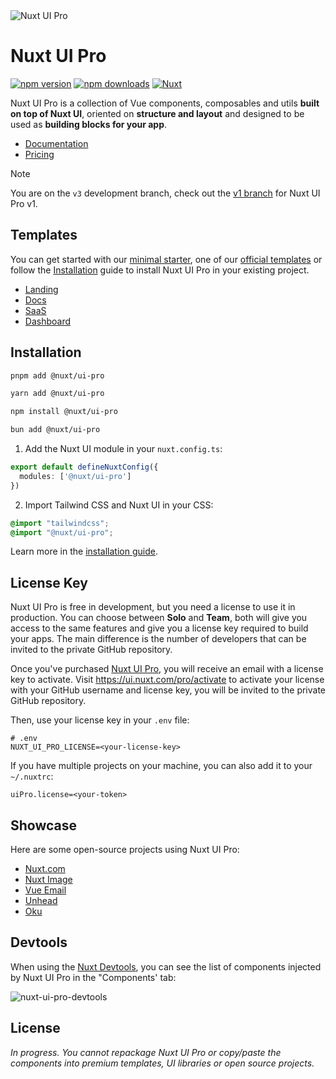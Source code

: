 <picture>
  <source media="(prefers-color-scheme: dark)" srcset="https://github.com/user-attachments/assets/c8492b2a-2c56-453c-bcfe-8dacca7687c4">
  <source media="(prefers-color-scheme: light)" srcset="https://github.com/user-attachments/assets/e7c8d81b-d481-4eb2-b627-64417c289ea8">
  <img alt="Nuxt UI Pro" src="https://github.com/user-attachments/assets/e7c8d81b-d481-4eb2-b627-64417c289ea8">
</picture>

# Nuxt UI Pro

[![npm version][npm-version-src]][npm-version-href]
[![npm downloads][npm-downloads-src]][npm-downloads-href]
[![Nuxt][nuxt-src]][nuxt-href]

Nuxt UI Pro is a collection of Vue components, composables and utils **built on top of Nuxt UI**, oriented on **structure and layout** and designed to be used as **building blocks for your app**.

- [Documentation](https://ui.nuxt.com/getting-started/installation/pro/nuxt)
- [Pricing](https://ui.nuxt.com/pro/pricing)

> [!NOTE]
> You are on the `v3` development branch, check out the [v1 branch](https://github.com/nuxt/ui-pro/tree/v1) for Nuxt UI Pro v1.

## Templates

You can get started with our [minimal starter](https://github.com/nuxt-ui-pro/starter), one of our [official templates](https://ui.nuxt.com/pro/templates) or follow the [Installation](https://ui.nuxt.com/getting-started/installation/pro/nuxt) guide to install Nuxt UI Pro in your existing project.

- [Landing](https://github.com/nuxt-ui-pro/landing)
- [Docs](https://github.com/nuxt-ui-pro/docs)
- [SaaS](https://github.com/nuxt-ui-pro/saas)
- [Dashboard](https://github.com/nuxt-ui-pro/dashboard)

## Installation

```bash [pnpm]
pnpm add @nuxt/ui-pro
```

```bash [yarn]
yarn add @nuxt/ui-pro
```

```bash [npm]
npm install @nuxt/ui-pro
```

```bash [bun]
bun add @nuxt/ui-pro
```

1. Add the Nuxt UI module in your `nuxt.config.ts`:

```ts [nuxt.config.ts]
export default defineNuxtConfig({
  modules: ['@nuxt/ui-pro']
})
```

2. Import Tailwind CSS and Nuxt UI in your CSS:

```css [assets/css/main.css]
@import "tailwindcss";
@import "@nuxt/ui-pro";
```

Learn more in the [installation guide](https://ui.nuxt.com/getting-started/installation/pro/nuxt).

## License Key

Nuxt UI Pro is free in development, but you need a license to use it in production. You can choose between **Solo** and **Team**, both will give you access to the same features and give you a license key required to build your apps. The main difference is the number of developers that can be invited to the private GitHub repository.

Once you've purchased [Nuxt UI Pro](https://ui.nuxt.com/pro/pricing), you will receive an email with a license key to activate. Visit https://ui.nuxt.com/pro/activate to activate your license with your GitHub username and license key, you will be invited to the private GitHub repository.

Then, use your license key in your `.env` file:

```
# .env
NUXT_UI_PRO_LICENSE=<your-license-key>
```

If you have multiple projects on your machine, you can also add it to your `~/.nuxtrc`:

```
uiPro.license=<your-token>
```

## Showcase

Here are some open-source projects using Nuxt UI Pro:

- [Nuxt.com](https://github.com/nuxt/nuxt.com)
- [Nuxt Image](https://github.com/nuxt/image/tree/main/docs)
- [Vue Email](https://github.com/vue-email/docs)
- [Unhead](https://github.com/unjs/unhead/tree/main/docs)
- [Oku](https://github.com/oku-ui/docs)

## Devtools

When using the [Nuxt Devtools](https://devtools.nuxt.com), you can see the list of components injected by Nuxt UI Pro in the "Components' tab:

![nuxt-ui-pro-devtools](https://github.com/nuxt/ui-pro/assets/904724/4ec2862e-91a0-4ae1-9458-264983d39b6e)

<!-- Badges -->
[npm-version-src]: https://img.shields.io/npm/v/@nuxt/ui-pro/latest.svg?style=flat&colorA=020420&colorB=00DC82
[npm-version-href]: https://npmjs.com/package/@nuxt/ui-pro

[npm-downloads-src]: https://img.shields.io/npm/dm/@nuxt/ui-pro.svg?style=flat&colorA=020420&colorB=00DC82
[npm-downloads-href]: https://npm.chart.dev/@nuxt/ui-pro

[nuxt-src]: https://img.shields.io/badge/Nuxt-020420?logo=nuxt.js
[nuxt-href]: https://nuxt.com

## License

*In progress. You cannot repackage Nuxt UI Pro or copy/paste the components into premium templates, UI libraries or open source projects.*
